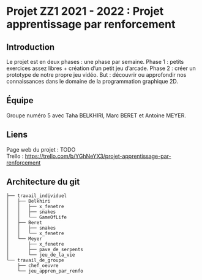 # Projet ZZ1 2021 - 2022 : Projet apprentissage par renforcement

## Introduction
Le projet est en deux phases : une phase par semaine. Phase 1 : petits exercices assez libres + création d’un petit jeu d’arcade. Phase 2 : créer un prototype de notre propre jeu vidéo. But : découvrir ou approfondir nos connaissances dans le domaine de la programmation graphique 2D.

## Équipe
Groupe numéro 5 avec Taha BELKHIRI, Marc BERET et Antoine MEYER.

## Liens
Page web du projet : TODO      
Trello : https://trello.com/b/YGhNeYX3/projet-apprentissage-par-renforcement

## Architecture du git
```
├── travail_individuel    
│   ├── Belkhiri    
│   │   ├── x_fenetre
│   │   ├── snakes
│   │   └── GameOfLife
│   ├── Beret
│   │   ├── snakes 
│   │   └── x_fenetre
│   └── Meyer  
│       ├── x_fenetre
│       ├── pave_de_serpents
│       └── jeu_de_la_vie
└── travail_de_groupe   
    ├── chef_oeuvre   
    └── jeu_appren_par_renfo    
```
